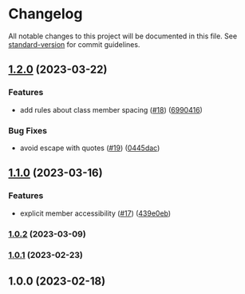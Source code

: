 # Changelog

All notable changes to this project will be documented in this file. See [standard-version](https://github.com/conventional-changelog/standard-version) for commit guidelines.

## [1.2.0](https://github.com/OperationMonkey/common-core-js/compare/eslint-config-core/v1.1.0...eslint-config-core/v1.2.0) (2023-03-22)

### Features

- add rules about class member spacing ([#18](https://github.com/OperationMonkey/common-core-js/issues/18)) ([6990416](https://github.com/OperationMonkey/common-core-js/commit/6990416fa34e6292c179bc6a21d545c382e3dbb9))

### Bug Fixes

- avoid escape with quotes ([#19](https://github.com/OperationMonkey/common-core-js/issues/19)) ([0445dac](https://github.com/OperationMonkey/common-core-js/commit/0445dac84f66ec436c5cc76c18d56b82cc1698c3))

## [1.1.0](https://github.com/OperationMonkey/common-core-js/compare/eslint-config-core/v1.0.2...eslint-config-core/v1.1.0) (2023-03-16)

### Features

- explicit member accessibility ([#17](https://github.com/OperationMonkey/common-core-js/issues/17)) ([439e0eb](https://github.com/OperationMonkey/common-core-js/commit/439e0ebdedb8aed4ea35fa72f4dab1939c15ba70))

### [1.0.2](https://github.com/OperationMonkey/common-core-js/compare/eslint-config-core/v1.0.1...eslint-config-core/v1.0.2) (2023-03-09)

### [1.0.1](https://github.com/OperationMonkey/common-core-js/compare/eslint-config-core/v1.0.0...eslint-config-core/v1.0.1) (2023-02-23)

## 1.0.0 (2023-02-18)
